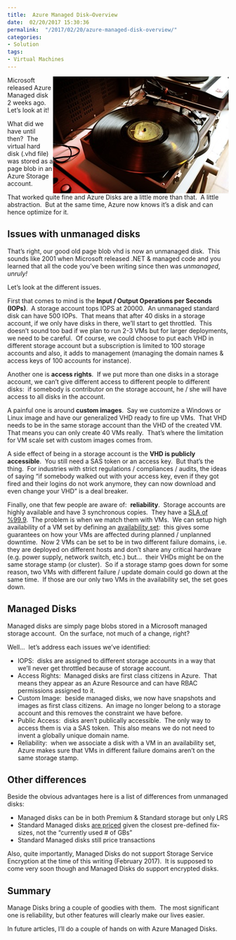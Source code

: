 ```yaml
---
title:  Azure Managed Disk–Overview
date:  02/20/2017 15:30:36
permalink:  "/2017/02/20/azure-managed-disk-overview/"
categories:
- Solution
tags:
- Virtual Machines
---
```

<a href="assets/2017/2/azure-managed-disk-overview/pexels-photo-1965201.jpg"><img style="background-image:none;float:right;padding-top:0;padding-left:0;display:inline;padding-right:0;border-width:0;" title="pexels-photo-196520[1]" src="assets/2017/2/azure-managed-disk-overview/pexels-photo-1965201_thumb.jpg" alt="pexels-photo-196520[1]" width="400" height="266" align="right" border="0" /></a>

Microsoft released Azure Managed disk 2 weeks ago.  Let’s look at it!

What did we have until then?  The virtual hard disk (.vhd file) was stored as a page blob in an Azure Storage account.

That worked quite fine and Azure Disks are a little more than that.  A little abstraction.  But at the same time, Azure now knows it’s a disk and can hence optimize for it.
<h2>Issues with unmanaged disks</h2>
That’s right, our good old page blob vhd is now an unmanaged disk.  This sounds like 2001 when Microsoft released .NET &amp; managed code and you learned that all the code you’ve been writing since then was <em>unmanaged</em>, <em>unruly!</em>

Let’s look at the different issues.

First that comes to mind is the <strong>Input / Output Operations per Seconds (IOPs)</strong>.  A storage account tops IOPS at 20000.  An unmanaged standard disk can have 500 IOPs.  That means that after 40 disks in a storage account, if we only have disks in there, we’ll start to get throttled.  This doesn’t sound too bad if we plan to run 2-3 VMs but for larger deployments, we need to be careful.  Of course, we could choose to put each VHD in different storage account but a subscription is limited to 100 storage accounts and also, it adds to management (managing the domain names &amp; access keys of 100 accounts for instance).

Another one is <strong>access rights</strong>.  If we put more than one disks in a storage account, we can’t give different access to different people to different disks:  if somebody is contributor on the storage account, he / she will have access to all disks in the account.

A painful one is around <strong>custom images</strong>.  Say we customize a Windows or Linux image and have our generalized VHD ready to fire up VMs.  That VHD needs to be in the same storage account than the VHD of the created VM.  That means you can only create 40 VMs really.  That’s where the limitation for VM scale set with custom images comes from.

A side effect of being in a storage account is the <strong>VHD is publicly accessible</strong>.  You still need a SAS token or an access key.  But that’s the thing.  For industries with strict regulations / compliances / audits, the ideas of saying “if somebody walked out with your access key, even if they got fired and their logins do not work anymore, they can now download and even change your VHD” is a deal breaker.

Finally, one that few people are aware of:  <strong>reliability</strong>.  Storage accounts are highly available and have 3 synchronous copies.  They have a <a href="https://azure.microsoft.com/en-us/support/legal/sla/storage/v1_1/" target="_blank">SLA of %99.9</a>.  The problem is when we match them with VMs.  We can setup high availability of a VM set by defining an <a href="https://vincentlauzon.com/2015/10/21/azure-basics-availability-sets/" target="_blank">availability set</a>:  this gives some guarantees on how your VMs are affected during planned / unplanned downtime.  Now 2 VMs can be set to be in two different failure domains, i.e. they are deployed on different hosts and don’t share any critical hardware (e.g. power supply, network switch, etc.) but…  their VHDs might be on the same storage stamp (or cluster).  So if a storage stamp goes down for some reason, two VMs with different failure / update domain could go down at the same time.  If those are our only two VMs in the availability set, the set goes down.
<h2>Managed Disks</h2>
Managed disks are simply page blobs stored in a Microsoft managed storage account.  On the surface, not much of a change, right?

Well…  let’s address each issues we’ve identified:
<ul>
 	<li>IOPS:  disks are assigned to different storage accounts in a way that we’ll never get throttled because of storage account.</li>
 	<li>Access Rights:  Managed disks are first class citizens in Azure.  That means they appear as an Azure Resource and can have RBAC permissions assigned to it.</li>
 	<li>Custom Image:  beside managed disks, we now have snapshots and images as first class citizens.  An image no longer belong to a storage account and this removes the constraint we have before.</li>
 	<li>Public Access:  disks aren’t publically accessible.  The only way to access them is via a SAS token.  This also means we do not need to invent a globally unique domain name.</li>
 	<li>Reliability:  when we associate a disk with a VM in an availability set, Azure makes sure that VMs in different failure domains aren’t on the same storage stamp.</li>
</ul>
<h2>Other differences</h2>
Beside the obvious advantages here is a list of differences from unmanaged disks:
<ul>
 	<li>Managed disks can be in both Premium &amp; Standard storage but only LRS</li>
 	<li>Standard Managed disks <a href="https://azure.microsoft.com/en-us/pricing/details/managed-disks/" target="_blank">are priced</a> given the closest pre-defined fix-sizes, not the “currently used # of GBs”</li>
 	<li>Standard Managed disks still price transactions</li>
</ul>
Also, quite importantly, Managed Disks do not support Storage Service Encryption at the time of this writing (February 2017).  It is supposed to come very soon though and Managed Disks do support encrypted disks.
<h2>Summary</h2>
Manage Disks bring a couple of goodies with them.  The most significant one is reliability, but other features will clearly make our lives easier.

In future articles, I’ll do a couple of hands on with Azure Managed Disks.